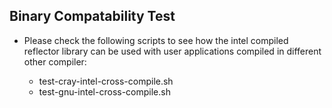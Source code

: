 ## Binary Compatability Test

* Please check the following scripts to see how the intel compiled reflector library can be used with user applications compiled in different other compiler:

	- test-cray-intel-cross-compile.sh
	- test-gnu-intel-cross-compile.sh 
